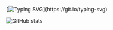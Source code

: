 [![Typing SVG](https://readme-typing-svg.herokuapp.com?color=%23F7335C&lines=HI+THERE!!!+;WELCOME+TO+MY+GITHUB+PAGE...)](https://git.io/typing-svg)

![GitHub stats](https://github-readme-stats.vercel.app/api?username=Kanishkumar-K&show_icons=true&theme=tokyonight)
